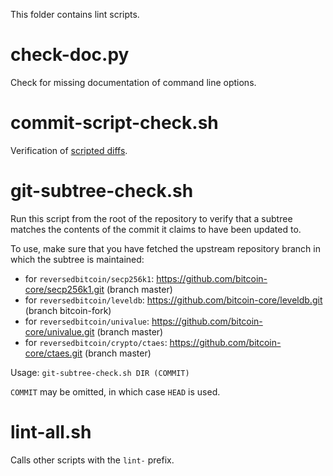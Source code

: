 This folder contains lint scripts.

check-doc.py
============
Check for missing documentation of command line options.

commit-script-check.sh
======================
Verification of [scripted diffs](/doc/developer-notes.md#scripted-diffs).

git-subtree-check.sh
====================
Run this script from the root of the repository to verify that a subtree matches the contents of
the commit it claims to have been updated to.

To use, make sure that you have fetched the upstream repository branch in which the subtree is
maintained:
* for `reversedbitcoin/secp256k1`: https://github.com/bitcoin-core/secp256k1.git (branch master)
* for `reversedbitcoin/leveldb`: https://github.com/bitcoin-core/leveldb.git (branch bitcoin-fork)
* for `reversedbitcoin/univalue`: https://github.com/bitcoin-core/univalue.git (branch master)
* for `reversedbitcoin/crypto/ctaes`: https://github.com/bitcoin-core/ctaes.git (branch master)

Usage: `git-subtree-check.sh DIR (COMMIT)`

`COMMIT` may be omitted, in which case `HEAD` is used.

lint-all.sh
===========
Calls other scripts with the `lint-` prefix.
